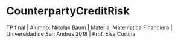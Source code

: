 # CounterpartyCreditRisk

TP final |
Alumno: Nicolas Baum |
Materia: Matematica Financiera |
Universidad de San Andres 2018 |
Prof. Elsa Cortina
